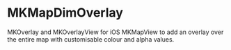 # MKMapDimOverlay

MKOverlay and MKOverlayView for iOS MKMapView to add an overlay over the entire map with customisable colour and alpha values.
